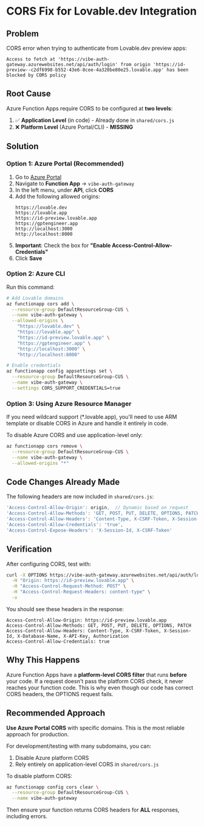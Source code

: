 # CORS Fix for Lovable.dev Integration

## Problem
CORS error when trying to authenticate from Lovable.dev preview apps:
```
Access to fetch at 'https://vibe-auth-gateway.azurewebsites.net/api/auth/login' from origin 'https://id-preview--c2df6998-b552-43e6-8cee-4a320be80e25.lovable.app' has been blocked by CORS policy
```

## Root Cause
Azure Function Apps require CORS to be configured at **two levels**:
1. ✅ **Application Level** (in code) - Already done in `shared/cors.js`
2. ❌ **Platform Level** (Azure Portal/CLI) - **MISSING**

## Solution

### Option 1: Azure Portal (Recommended)

1. Go to [Azure Portal](https://portal.azure.com)
2. Navigate to **Function App** → `vibe-auth-gateway`
3. In the left menu, under **API**, click **CORS**
4. Add the following allowed origins:
   ```
   https://lovable.dev
   https://lovable.app
   https://id-preview.lovable.app
   https://gptengineer.app
   http://localhost:3000
   http://localhost:8000
   ```
5. **Important**: Check the box for **"Enable Access-Control-Allow-Credentials"**
6. Click **Save**

### Option 2: Azure CLI

Run this command:

```bash
# Add Lovable domains
az functionapp cors add \
  --resource-group DefaultResourceGroup-CUS \
  --name vibe-auth-gateway \
  --allowed-origins \
    "https://lovable.dev" \
    "https://lovable.app" \
    "https://id-preview.lovable.app" \
    "https://gptengineer.app" \
    "http://localhost:3000" \
    "http://localhost:8000"

# Enable credentials
az functionapp config appsettings set \
  --resource-group DefaultResourceGroup-CUS \
  --name vibe-auth-gateway \
  --settings CORS_SUPPORT_CREDENTIALS=true
```

### Option 3: Using Azure Resource Manager

If you need wildcard support (*.lovable.app), you'll need to use ARM template or disable CORS in Azure and handle it entirely in code.

To disable Azure CORS and use application-level only:

```bash
az functionapp cors remove \
  --resource-group DefaultResourceGroup-CUS \
  --name vibe-auth-gateway \
  --allowed-origins "*"
```

## Code Changes Already Made

The following headers are now included in `shared/cors.js`:

```javascript
'Access-Control-Allow-Origin': origin,  // Dynamic based on request
'Access-Control-Allow-Methods': 'GET, POST, PUT, DELETE, OPTIONS, PATCH',
'Access-Control-Allow-Headers': 'Content-Type, X-CSRF-Token, X-Session-Id, X-Database-Name, X-API-Key, Authorization',
'Access-Control-Allow-Credentials': 'true',
'Access-Control-Expose-Headers': 'X-Session-Id, X-CSRF-Token'
```

## Verification

After configuring CORS, test with:

```bash
curl -X OPTIONS https://vibe-auth-gateway.azurewebsites.net/api/auth/login \
  -H "Origin: https://id-preview.lovable.app" \
  -H "Access-Control-Request-Method: POST" \
  -H "Access-Control-Request-Headers: content-type" \
  -v
```

You should see these headers in the response:
```
Access-Control-Allow-Origin: https://id-preview.lovable.app
Access-Control-Allow-Methods: GET, POST, PUT, DELETE, OPTIONS, PATCH
Access-Control-Allow-Headers: Content-Type, X-CSRF-Token, X-Session-Id, X-Database-Name, X-API-Key, Authorization
Access-Control-Allow-Credentials: true
```

## Why This Happens

Azure Function Apps have a **platform-level CORS filter** that runs **before** your code. If a request doesn't pass the platform CORS check, it never reaches your function code. This is why even though our code has correct CORS headers, the OPTIONS request fails.

## Recommended Approach

**Use Azure Portal CORS** with specific domains. This is the most reliable approach for production.

For development/testing with many subdomains, you can:
1. Disable Azure platform CORS
2. Rely entirely on application-level CORS in `shared/cors.js`

To disable platform CORS:
```bash
az functionapp config cors clear \
  --resource-group DefaultResourceGroup-CUS \
  --name vibe-auth-gateway
```

Then ensure your function returns CORS headers for **ALL** responses, including errors.
